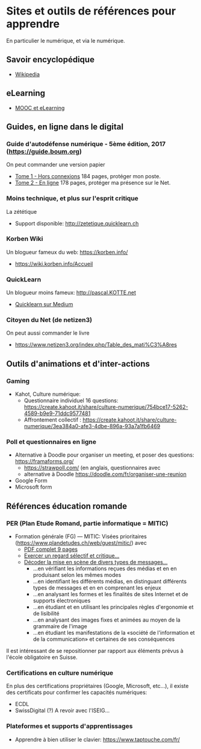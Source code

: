 # Sites et outils de références pour apprendre
En particulier le numérique, et via le numérique.
## Savoir encyclopédique
* [Wikipedia](http://wikipedia.fr)

## eLearning
* [MOOC et eLearning](https://medium.com/quicklearn/mooc-elearning-et-alternatives-a2cab1399fe0)

## Guides, en ligne dans le digital
### Guide d'autodéfense numérique - 5ème édition, 2017 (https://guide.boum.org)
On peut commander une version papier
* [Tome 1 - Hors connexions](https://guide.boum.org/tomes/1_hors_connexions/pdf/) 184 pages, protéger mon poste.
* [Tome 2 - En ligne](https://guide.boum.org/tomes/2_en_ligne/pdf/) 178 pages, protéger ma présence sur le Net.

### Moins technique, et plus sur l'esprit critique
La zététique
* Support disponible: http://zetetique.quicklearn.ch

### Korben Wiki
Un blogueur fameux du web: https://korben.info/
* https://wiki.korben.info/Accueil

### QuickLearn
Un blogueur moins fameux: http://pascal.KOTTE.net
* [Quicklearn sur Medium](https://medium.com/quicklearn/colearning/home)

### Citoyen du Net (de netizen3)
On peut aussi commander le livre
* https://www.netizen3.org/index.php/Table_des_mati%C3%A8res

## Outils d'animations et d'inter-actions
### Gaming
* Kahot, Culture numérique:
  * Questionnaire individuel 16 questions: https://create.kahoot.it/share/culture-numerique/754bce17-5262-4589-b9e9-71ddc9577481
  * Affrontement collectif : https://create.kahoot.it/share/culture-numerique/3ea384a0-afe3-4dbe-896a-93a7a1fb6469
  
### Poll et questionnaires en ligne
* Alternative à Doodle pour organiser un meeting, et poser des questions: https://framaforms.org/
  * https://strawpoll.com/  (en anglais, questionnaires avec 
  * alternative à Doodle https://doodle.com/fr/organiser-une-reunion
* Google Form
* Microsoft form

## Références éducation romande
### PER (Plan Etude Romand, partie informatique = MITIC)
* Formation générale (FG) — MITIC: Visées prioritaires (https://www.plandetudes.ch/web/guest/mitic/) avec
  * [PDF complet 9 pages](https://www.plandetudes.ch/documents/10273/36908/PER_print_FG_11_L1-18.pdf)
  * [Exercer un regard sélectif et critique…](https://www.plandetudes.ch/web/guest/FG_11/)
  * [Décoder la mise en scène de divers types de messages…](https://www.plandetudes.ch/web/guest/FG_21/)
    * …en vérifiant les informations reçues des médias et en en produisant selon les mêmes modes
    * …en identifiant les différents médias, en distinguant différents types de messages et en en comprenant les enjeux
    * …en analysant les formes et les finalités de sites Internet et de supports électroniques
    * …en étudiant et en utilisant les principales règles d'ergonomie et de lisibilité
    * …en analysant des images fixes et animées au moyen de la grammaire de l'image
    * …en étudiant les manifestations de la «société de l'information et de la communication» et certaines de ses conséquences

Il est intéressant de se repositionner par rapport aux éléments prévus à l'école obligatoire en Suisse.

### Certifications en culture numérique
En plus des certifications propriétaires (Google, Microsoft, etc...), il existe des certificats pour confirmer les capacités numériques:
* ECDL
* SwissDigital (?) A revoir avec l'ISEIG...

### Plateformes et supports d'apprentissages
* Apprendre à bien utiliser le clavier: https://www.taptouche.com/fr/
